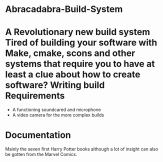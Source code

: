 # Abracadabra-Build-System
A Revolutionary new build system
Tired of building your software with Make, cmake, scons and other systems that require 
you to have at least a clue about how to create software? Writing build
Requirements
============
* A functioning soundcared and microphone
* A video camera for the more complex builds

Documentation
=============
Mainly the seven first Harry Potter books although a lot of insight can 
also be gotten from the Marvel Comics.

